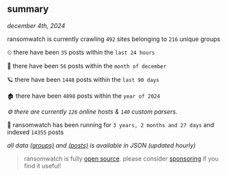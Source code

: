 
## summary
_december 4th, 2024_

ransomwatch is currently crawling `492` sites belonging to `216` unique groups

⏲ there have been `35` posts within the `last 24 hours`

🦈 there have been `56` posts within the `month of december`

🪐 there have been `1448` posts within the `last 90 days`

🏚 there have been `4898` posts within the `year of 2024`

_⚙️ there are currently `126` online hosts & `140` custom parsers._

🦕 ransomwatch has been running for `3 years, 2 months and 27 days` and indexed `14355` posts

_all data  [(groups)](http://ransomwhat.telemetry.ltd/groups) and [(posts)](http://ransomwhat.telemetry.ltd/posts) is available in JSON (updated hourly)_

> ransomwatch is fully [open source](https://github.com/joshhighet/ransomwatch#ransomwatch--). please consider [sponsoring](https://github.com/sponsors/joshhighet) if you find it useful!
